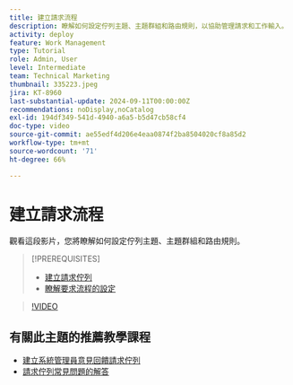 ```yaml
---
title: 建立請求流程
description: 瞭解如何設定佇列主題、主題群組和路由規則，以協助管理請求和工作輸入。
activity: deploy
feature: Work Management
type: Tutorial
role: Admin, User
level: Intermediate
team: Technical Marketing
thumbnail: 335223.jpeg
jira: KT-8960
last-substantial-update: 2024-09-11T00:00:00Z
recommendations: noDisplay,noCatalog
exl-id: 194df349-541d-4940-a6a5-b5d47cb58cf4
doc-type: video
source-git-commit: ae55edf4d206e4eaa0874f2ba8504020cf8a85d2
workflow-type: tm+mt
source-wordcount: '71'
ht-degree: 66%

---
```


# 建立請求流程

觀看這段影片，您將瞭解如何設定佇列主題、主題群組和路由規則。

>[!PREREQUISITES]
>
>* [建立請求佇列](/help/manage-work/request-queues/create-a-request-queue.md)
>* [瞭解要求流程的設定](/help/manage-work/request-queues/understand-settings-for-a-flow-request.md)

>[!VIDEO](https://video.tv.adobe.com/v/335223/?quality=12&learn=on)

## 有關此主題的推薦教學課程

* [建立系統管理員意見回饋請求佇列](/help/manage-work/request-queues/create-a-system-admin-feedback-request-queue.md)
* [請求佇列常見問題的解答](/help/manage-work/request-queues/request-queue-faq.md)


